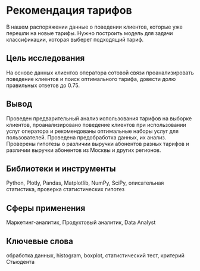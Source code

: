 # Рекомендация тарифов

В нашем распоряжении данные о поведении клиентов, которые уже перешли на новые тарифы. Нужно построить модель для задачи классификации, которая выберет подходящий тариф.

## Цель исследования
На основе данных клиентов оператора сотовой связи проанализировать поведение клиентов и поиск оптимального тарифа, довести долю правильных ответов до 0.75.

## Вывод
Проведен предварительный анализ использования тарифов на выборке клиентов,
проанализировано поведение клиентов при использовании услуг оператора и
рекомендованы оптимальные наборы услуг для пользователей. Проведена предобработка
данных, их анализ. Проверены гипотезы о различии выручки абонентов разных тарифов и
различии выручки абонентов из Москвы и других регионов.

## Библиотеки и инструменты
Python, Plotly, Pandas, Matplotlib, NumPy, SciPy, описательная статистика, проверка статистических гипотез

## Сферы применения
Маркетинг-аналитик, Продуктовый аналитик, Data Analyst

## Ключевые слова
обработка данных, histogram, boxplot, статистический тест, критерий Стьюдента
